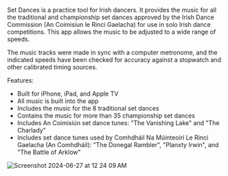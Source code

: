 Set Dances is a practice tool for Irish dancers.  It provides the music for all the traditional and championship set dances approved by the Irish Dance Commission (An Coimisiun le Rinci Gaelacha) for use in solo Irish dance competitions.  This app allows the music to be adjusted to a wide range of speeds.

The music tracks were made in sync with a computer metronome, and the indicated speeds have been checked for accuracy against a stopwatch and other calibrated timing sources.

Features:

- Built for iPhone, iPad, and Apple TV
- All music is built into the app
- Includes the music for the 8 traditional set dances
- Contains the music for more than 35 championship set dances
- Includes An Coimisiún set dance tunes: "The Vanishing Lake" and "The Charlady"
- Includes set dance tunes used by Comhdháil Na Múinteoirí Le Rincí Gaelacha (An Comhdháil): "The Donegal Rambler", "Planxty Irwin", and "The Battle of Arklow"

![Screenshot 2024-06-27 at 12 24 09 AM](https://github.com/douglowder/set-dances-website/assets/6577821/24778aa2-e127-4c63-bd18-4d186b3843a1)
